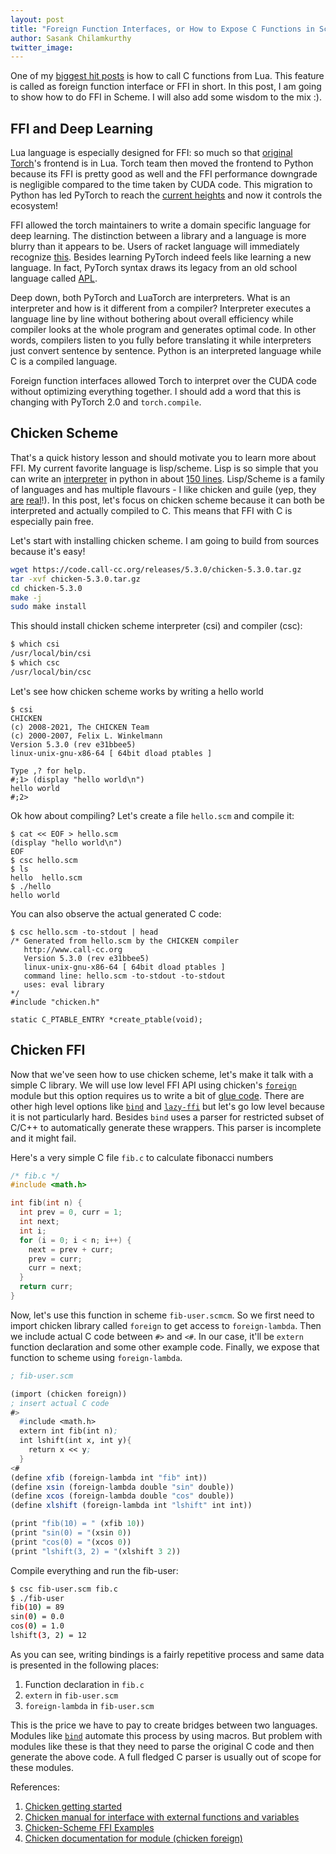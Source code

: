 ```yaml
---
layout: post
title: "Foreign Function Interfaces, or How to Expose C Functions in Scheme"
author: Sasank Chilamkurthy
twitter_image: 
---
```


One of my [biggest hit posts](https://chsasank.com/lua-c-wrapping.html) is how to call C functions from Lua. This feature is called as foreign function interface or FFI in short. In this post, I am going to show how to do FFI in Scheme. I will also add some wisdom to the mix :).

## FFI and Deep Learning

 Lua language is especially designed for FFI: so much so that [original Torch](http://torch.ch/)'s frontend is in Lua. Torch team then moved the frontend to Python because its FFI is pretty good as well and the FFI performance downgrade is negligible compared to the time taken by CUDA code. This migration to Python has led PyTorch to reach the [current heights](https://www.assemblyai.com/blog/pytorch-vs-tensorflow-in-2023/) and now it controls the ecosystem!

FFI allowed the torch maintainers to write a domain specific language for deep learning. The distinction between a library and a language is more blurry than it appears to be. Users of racket language will immediately recognize [this](https://www2.ccs.neu.edu/racket/pubs/pldi11-thacff.pdf). Besides learning PyTorch indeed feels like learning a new language. In fact, PyTorch syntax draws its legacy from an old school language called [APL](https://en.wikipedia.org/wiki/APL_(programming_language)).

Deep down, both PyTorch and LuaTorch are interpreters. What is an interpreter and how is it different from a compiler? Interpreter executes a language line by line without bothering about overall efficiency while compiler looks at the whole program and generates optimal code. In other words, compilers listen to you fully before translating it while interpreters just convert sentence by sentence. Python is an interpreted language while C is a compiled language.

Foreign function interfaces allowed Torch to interpret over the CUDA code without optimizing everything together. I should add a word that this is changing with PyTorch 2.0 and `torch.compile`.

## Chicken Scheme

That's a quick history lesson and should motivate you to learn more about FFI. My current favorite language is lisp/scheme. Lisp is so simple that you can write an [interpreter](https://norvig.com/lispy.html) in python in about [150 lines](https://norvig.com/lis.py). Lisp/Scheme is a family of languages and has multiple flavours - I like chicken and guile (yep, they [are](https://call-cc.org/) [real](https://www.gnu.org/software/guile/)!). In this post, let's focus on chicken scheme because it can both be interpreted and actually compiled to C. This means that FFI with C is especially pain free.

Let's start with installing chicken scheme. I am going to build from sources because it's easy!

```bash
wget https://code.call-cc.org/releases/5.3.0/chicken-5.3.0.tar.gz
tar -xvf chicken-5.3.0.tar.gz
cd chicken-5.3.0
make -j
sudo make install
```

This should install chicken scheme interpreter (csi) and compiler (csc):

```bash
$ which csi
/usr/local/bin/csi
$ which csc
/usr/local/bin/csc
```

Let's see how chicken scheme works by writing a hello world

```
$ csi
CHICKEN
(c) 2008-2021, The CHICKEN Team
(c) 2000-2007, Felix L. Winkelmann
Version 5.3.0 (rev e31bbee5)
linux-unix-gnu-x86-64 [ 64bit dload ptables ]

Type ,? for help.
#;1> (display "hello world\n")
hello world
#;2>
```

Ok how about compiling? Let's create a file `hello.scm` and compile it:

```
$ cat << EOF > hello.scm
(display "hello world\n")                  
EOF
$ csc hello.scm
$ ls
hello  hello.scm
$ ./hello
hello world
```

You can also observe the actual generated C code:

```
$ csc hello.scm -to-stdout | head
/* Generated from hello.scm by the CHICKEN compiler
   http://www.call-cc.org
   Version 5.3.0 (rev e31bbee5)
   linux-unix-gnu-x86-64 [ 64bit dload ptables ]
   command line: hello.scm -to-stdout -to-stdout
   uses: eval library
*/
#include "chicken.h"

static C_PTABLE_ENTRY *create_ptable(void);
```

## Chicken FFI

Now that we've seen how to use chicken scheme, let's make it talk with a simple C library. We will use low level FFI API using chicken's [`foreign`](http://wiki.call-cc.org/man/5/Module%20(chicken%20foreign)) module but this option requires us to write a bit of [glue code](https://wiki.call-cc.org/man/5/Getting%20started#accessing-c-libraries-). There are other high level options like [`bind`](http://wiki.call-cc.org/eggref/5/bind) and [`lazy-ffi`](https://wiki.call-cc.org/eggref/5/lazy-ffi) but let's go low level because it is not particularly hard. Besides `bind` uses a parser for restricted subset of C/C++ to automatically generate these wrappers. This parser is incomplete and it might fail.

Here's a very simple C file `fib.c` to calculate fibonacci numbers

```c
/* fib.c */
#include <math.h>

int fib(int n) {
  int prev = 0, curr = 1;
  int next; 
  int i; 
  for (i = 0; i < n; i++) {
    next = prev + curr;
    prev = curr;
    curr = next; 
  }
  return curr;
}
```

Now, let's use this function in scheme `fib-user.scmcm`. So we first need to import chicken library called `foreign` to get access to `foreign-lambda`. Then we include actual C code between `#>` and `<#`. In our case, it'll be `extern` function declaration and some other example code. Finally, we expose that function to scheme using `foreign-lambda`.

```scheme
; fib-user.scm

(import (chicken foreign))
; insert actual C code
#>
  #include <math.h>
  extern int fib(int n);
  int lshift(int x, int y){
    return x << y;
  }
<#
(define xfib (foreign-lambda int "fib" int))
(define xsin (foreign-lambda double "sin" double))
(define xcos (foreign-lambda double "cos" double))
(define xlshift (foreign-lambda int "lshift" int int))

(print "fib(10) = " (xfib 10))
(print "sin(0) = "(xsin 0))
(print "cos(0) = "(xcos 0))
(print "lshift(3, 2) = "(xlshift 3 2))
```

Compile everything and run the fib-user:

```bash
$ csc fib-user.scm fib.c
$ ./fib-user
fib(10) = 89
sin(0) = 0.0
cos(0) = 1.0
lshift(3, 2) = 12
```

As you can see, writing bindings is a fairly repetitive process and same data is presented in the following places:
1. Function declaration in `fib.c`
2. `extern` in `fib-user.scm`
3. `foreign-lambda` in `fib-user.scm`

This is the price we have to pay to create bridges between two languages. Modules like [`bind`](http://wiki.call-cc.org/eggref/5/bind) automate this process by using macros. But problem with modules like these is that they need to parse the original C code and then generate the above code. A full fledged C parser is usually out of scope for these modules.

References:
1. [Chicken getting started](http://wiki.call-cc.org/man/5/Getting%20started)
2. [Chicken manual for interface with external functions and variables](http://wiki.call-cc.org/man/5/Interface%20to%20external%20functions%20and%20variables)
3. [Chicken-Scheme FFI Examples](https://www.accidentalrebel.com/chicken-scheme-ffi-examples.html)
4. [Chicken documentation for module (chicken foreign)](http://wiki.call-cc.org/man/5/Module%20(chicken%20foreign))

